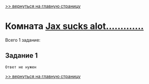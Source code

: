 [>> вернуться на главную страницу](https://github.com/BEPb/tryhackme/blob/master/README.md)

# Комната [Jax sucks alot.............](https://tryhackme.com/r/room/jason) 

Всего 1 заданиe:
## Задание 1

```commandline
Ответ не нужен
```


[>> вернуться на главную страницу](https://github.com/BEPb/tryhackme/blob/master/README.md)